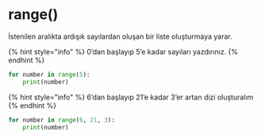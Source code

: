 # range()

İstenilen aralıkta ardışık sayılardan oluşan bir liste oluşturmaya yarar.

{% hint style="info" %}
0’dan başlayıp 5’e kadar sayıları yazdırınız.
{% endhint %}

```python
for number in range(5):
    print(number)
```

{% hint style="info" %}
6’dan başlayıp 21’e kadar 3’er artan dizi oluşturalım
{% endhint %}

```python
for number in range(6, 21, 3):
    print(number)
```
